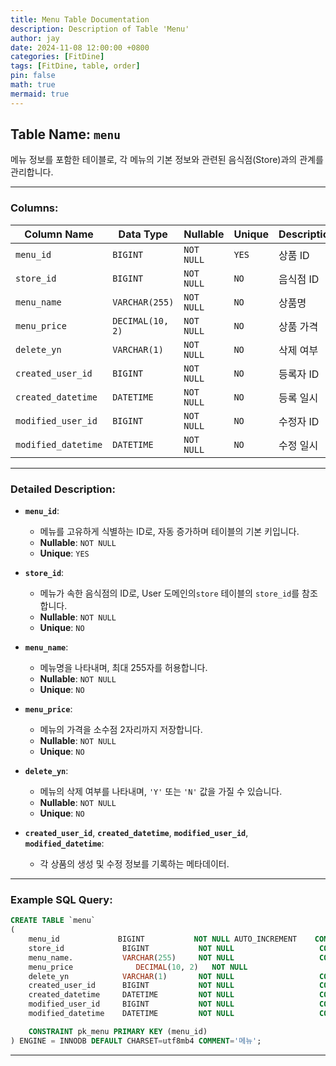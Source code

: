 ```yaml
---
title: Menu Table Documentation
description: Description of Table 'Menu'
author: jay
date: 2024-11-08 12:00:00 +0800
categories: [FitDine]
tags: [FitDine, table, order]
pin: false
math: true
mermaid: true
---
```



## Table Name: `menu`

메뉴 정보를 포함한 테이블로, 각 메뉴의 기본 정보와 관련된 음식점(Store)과의 관계를 관리합니다.

---

### Columns:

| **Column Name**     | **Data Type**    | **Nullable** | **Unique** | **Description** |
|---------------------|------------------|--------------|------------|-----------------|
| `menu_id`           | `BIGINT`         | `NOT NULL`   | `YES`      | 상품 ID           |
| `store_id`          | `BIGINT`         | `NOT NULL`   | `NO`       | 음식점 ID          |
| `menu_name`         | `VARCHAR(255)`   | `NOT NULL`   | `NO`       | 상품명             |
| `menu_price`        | `DECIMAL(10, 2)` | `NOT NULL`   | `NO`       | 상품 가격           |
| `delete_yn`         | `VARCHAR(1)`     | `NOT NULL`   | `NO`       | 삭제 여부           |
| `created_user_id`   | `BIGINT`         | `NOT NULL`   | `NO`       | 등록자 ID          |
| `created_datetime`  | `DATETIME`       | `NOT NULL`   | `NO`       | 등록 일시           |
| `modified_user_id`  | `BIGINT`         | `NOT NULL`   | `NO`       | 수정자 ID          |
| `modified_datetime` | `DATETIME`       | `NOT NULL`   | `NO`       | 수정 일시           |

---

### Detailed Description:

- **`menu_id`**:
  - 메뉴를 고유하게 식별하는 ID로, 자동 증가하며 테이블의 기본 키입니다.
  - **Nullable**: `NOT NULL`
  - **Unique**: `YES`

- **`store_id`**:
  - 메뉴가 속한 음식점의 ID로, User 도메인의`store` 테이블의 `store_id`를 참조합니다.
  - **Nullable**: `NOT NULL`
  - **Unique**: `NO`

- **`menu_name`**:
  - 메뉴명을 나타내며, 최대 255자를 허용합니다.
  - **Nullable**: `NOT NULL`
  - **Unique**: `NO`

- **`menu_price`**:
  - 메뉴의 가격을 소수점 2자리까지 저장합니다.
  - **Nullable**: `NOT NULL`
  - **Unique**: `NO`

- **`delete_yn`**:
  - 메뉴의 삭제 여부를 나타내며, `'Y'` 또는 `'N'` 값을 가질 수 있습니다.
  - **Nullable**: `NOT NULL`
  - **Unique**: `NO`

- **`created_user_id`**, **`created_datetime`**, **`modified_user_id`**, **`modified_datetime`**:
  - 각 상품의 생성 및 수정 정보를 기록하는 메타데이터.

---

### Example SQL Query:

```sql
CREATE TABLE `menu`
(
    menu_id           	BIGINT           NOT NULL AUTO_INCREMENT    COMMENT '메뉴 ID',
    store_id             BIGINT           NOT NULL                   COMMENT '음식점 ID',
    menu_name.           VARCHAR(255)     NOT NULL                   COMMENT '메뉴명',
    menu_price  	        DECIMAL(10, 2)   NOT NULL                   COMMENT  '메뉴 가격',
    delete_yn            VARCHAR(1)       NOT NULL                   COMMENT '삭제 여부',
    created_user_id      BIGINT           NOT NULL                   COMMENT '등록자 ID',
    created_datetime     DATETIME         NOT NULL                   COMMENT '등록 일시',
    modified_user_id     BIGINT           NOT NULL                   COMMENT '수정자 ID',
    modified_datetime    DATETIME         NOT NULL                   COMMENT '수정 일시',

    CONSTRAINT pk_menu PRIMARY KEY (menu_id)
) ENGINE = INNODB DEFAULT CHARSET=utf8mb4 COMMENT='메뉴';
```

---


